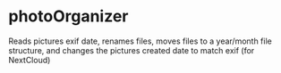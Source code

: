 # photoOrganizer
Reads pictures exif date, renames files, moves files to a year/month file structure, and changes the pictures created date to match exif (for NextCloud)
